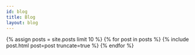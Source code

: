 ```yaml
---
id: blog
title: Blog
layout: blog
---
```


{% assign posts = site.posts limit 10 %}
{% for post in posts %}
  {% include post.html post=post truncate=true %}
{% endfor %}
